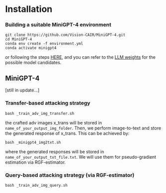 

# Installation


### Building a suitable MiniGPT-4 environment
```
git clone https://github.com/Vision-CAIR/MiniGPT-4.git
cd MiniGPT-4
conda env create -f environment.yml
conda activate minigpt4
```
or following the steps [HERE](https://github.com/Vision-CAIR/MiniGPT-4), and you can refer to the [LLM weights](https://github.com/Vision-CAIR/MiniGPT-4#:~:text=Prepare%20the%20pretrained%20LLM%20weights) for the possible model candidates.

## <b> MiniGPT-4 </b>

[still in update...]

### Transfer-based attacking strategy

```
bash _train_adv_img_transfer.sh
```
the crafted adv images x_trans will be stored in `name_of_your_output_img_folder`. Then, we perform image-to-text and store the generated response of x_trans. This can be achieved by:

```
bash _minigpt4_img2txt.sh
```
where the generated responses will be stored in `name_of_your_output_txt_file.txt`. We will use them for pseudo-gradient estimation via RGF-estimator.

### Query-based attacking strategy (via RGF-estimator)

```
bash _train_adv_img_query.sh
```